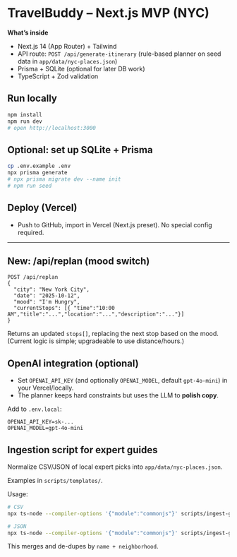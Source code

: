 # TravelBuddy – Next.js MVP (NYC)

**What’s inside**
- Next.js 14 (App Router) + Tailwind
- API route: `POST /api/generate-itinerary` (rule-based planner on seed data in `app/data/nyc-places.json`)
- Prisma + SQLite (optional for later DB work)
- TypeScript + Zod validation

## Run locally

```bash
npm install
npm run dev
# open http://localhost:3000
```

## Optional: set up SQLite + Prisma
```bash
cp .env.example .env
npx prisma generate
# npx prisma migrate dev --name init
# npm run seed
```

## Deploy (Vercel)
- Push to GitHub, import in Vercel (Next.js preset). No special config required.


---

## New: /api/replan (mood switch)
```http
POST /api/replan
{
  "city": "New York City",
  "date": "2025-10-12",
  "mood": "I'm Hungry",
  "currentStops": [{ "time":"10:00 AM","title":"...","location":"...","description":"..."}]
}
```
Returns an updated `stops[]`, replacing the next stop based on the mood.
(Current logic is simple; upgradeable to use distance/hours.)

## OpenAI integration (optional)
- Set `OPENAI_API_KEY` (and optionally `OPENAI_MODEL`, default `gpt-4o-mini`) in your Vercel/locally.
- The planner keeps hard constraints but uses the LLM to **polish copy**.

Add to `.env.local`:
```
OPENAI_API_KEY=sk-...
OPENAI_MODEL=gpt-4o-mini
```

## Ingestion script for expert guides
Normalize CSV/JSON of local expert picks into `app/data/nyc-places.json`.

Examples in `scripts/templates/`.

Usage:
```bash
# CSV
npx ts-node --compiler-options '{"module":"commonjs"}' scripts/ingest-guides.ts --input scripts/templates/guides-sample.csv

# JSON
npx ts-node --compiler-options '{"module":"commonjs"}' scripts/ingest-guides.ts --input scripts/templates/guides-sample.json
```
This merges and de-dupes by `name + neighborhood`.
